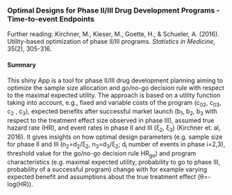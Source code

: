 ### Optimal Designs for Phase II/III Drug Development Programs - Time-to-event Endpoints

Further reading: Kirchner, M., Kieser, M., Goette, H., & Schueler, A. (2016). Utility-based optimization of phase II/III programs. <i>Statistics in Medicine</i>, 35(2), 305-316.

#### Summary
This shiny App is a tool for phase II/III drug development planning aiming to optimize the sample size allocation and go/no-go decision rule with respect to the maximal expected utility. The approach is based on a utility function taking into account, e.g., fixed and variable costs of the program (c<sub>02</sub>, c<sub>03</sub>, c<sub>2</sub> , c<sub>3</sub>), expected benefits after successful market launch (b<sub>1</sub>, b<sub>2</sub>, b<sub>3</sub> with respect to the treatment effect size observed in phase III), assumed true hazard rate (HR), and event rates in phase II and III (&xi;<sub>2</sub>, &xi;<sub>3</sub>) (Kirchner et. al, 2016). It gives insights on how optimal design parameters (e.g. sample size for phase II and III (n<sub>2</sub>=d<sub>2</sub>/&xi;<sub>2</sub>, n<sub>3</sub>=d<sub>3</sub>/&xi;<sub>2</sub>; d<sub>i</sub> number of events in phase i=2,3), threshold value for the go/no-go decision rule HR<sub>go</sub>) and program characteristics (e.g. maximal expected utility, probability to go to phase III, probability of a successful program) change with for example varying expected benefit and assumptions about the true treatment effect (&theta;=-log(HR)).


